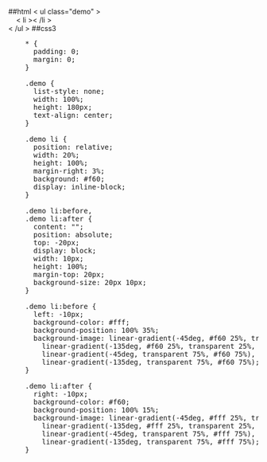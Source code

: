 ##html
 < ul class="demo" ><br/>
 &nbsp;&nbsp;&nbsp;&nbsp;< li >< /li ><br/>
 < /ul >
##css3
<pre>
    * {
      padding: 0;
      margin: 0;
    }

    .demo {
      list-style: none;
      width: 100%;
      height: 180px;
      text-align: center;
    }

    .demo li {
      position: relative;
      width: 20%;
      height: 100%;
      margin-right: 3%;
      background: #f60;
      display: inline-block;
    }

    .demo li:before,
    .demo li:after {
      content: "";
      position: absolute;
      top: -20px;
      display: block;
      width: 10px;
      height: 100%;
      margin-top: 20px;
      background-size: 20px 10px;
    }

    .demo li:before {
      left: -10px;
      background-color: #fff;
      background-position: 100% 35%;
      background-image: linear-gradient(-45deg, #f60 25%, transparent 25%, transparent),
        linear-gradient(-135deg, #f60 25%, transparent 25%, transparent),
        linear-gradient(-45deg, transparent 75%, #f60 75%),
        linear-gradient(-135deg, transparent 75%, #f60 75%);
    }

    .demo li:after {
      right: -10px;
      background-color: #f60;
      background-position: 100% 15%;
      background-image: linear-gradient(-45deg, #fff 25%, transparent 25%, transparent),
        linear-gradient(-135deg, #fff 25%, transparent 25%, transparent),
        linear-gradient(-45deg, transparent 75%, #fff 75%),
        linear-gradient(-135deg, transparent 75%, #fff 75%);
    }
</pre>